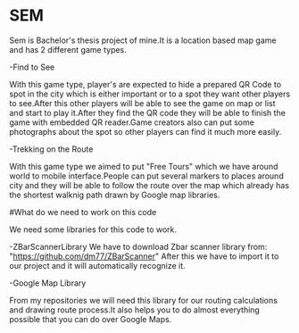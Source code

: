 # SEM
Sem is Bachelor's thesis project of mine.It is a location based map game and has 2 different game types.

-Find to See
  
  With this game type, player's are expected to hide a prepared QR Code to spot in the city which is either important or to a spot 
  they want other players to see.After this other players will be able to see the game on map or list and start to play it.After they find the QR code
  they will be able to finish the game with embedded QR reader.Game creators also can put some photographs about the spot so other players can find it much more easily.
  
-Trekking on the Route

  With this game type we aimed to put "Free Tours" which we have around world to mobile interface.People can put several markers to places around city and they will be able to 
  follow the route over the map which already has the shortest walknig path drawn by Google map libraries.
  
  
#What do we need to work on this code

We need some libraries for this code to work.

-ZBarScannerLibrary
  We have to download Zbar scanner library from:
  "https://github.com/dm77/ZBarScanner"
  After this we have to import it to our project and it will automatically recognize it.

-Google Map Library

  From my repositories we will need this library for our routing calculations and drawing route process.It also helps you to do 
  almost everything possible that you can do over Google Maps.
  
